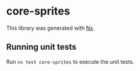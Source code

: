 # core-sprites

This library was generated with [Nx](https://nx.dev).

## Running unit tests

Run `nx test core-sprites` to execute the unit tests.
